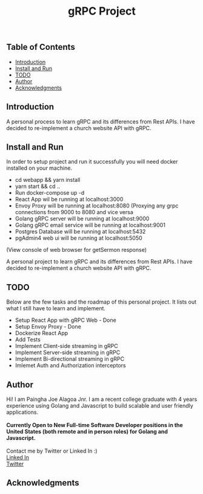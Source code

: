 <h1 align="center"> gRPC Project </h1> <br>

## Table of Contents

- [Introduction](#introduction)
- [Install and Run](#install-run)
- [TODO](#todo)
- [Author](#author)
- [Acknowledgments](#acknowledgments)

## Introduction

A personal process to learn gRPC and its differences from Rest APIs. I have decided to re-implement a church website API with gRPC.

## Install and Run

In order to setup project and run it successfully you will need docker installed on your machine.

<ul>
    <li>cd webapp && yarn install</li>
    <li>yarn start && cd ..</li>
    <li>Run docker-compose up -d</li>
    <li>React App wil be running at localhost:3000</li>
    <li>Envoy Proxy will be running at localhost:8080 (Proxying any grpc connections from 9000 to 8080 and vice versa</li>
    <li>Golang gRPC server will be running at localhost:9000</li>
    <li>Golang gRPC email service will be running at localhost:9001</li>
    <li>Postgres Database will be running at localhost:5432</li>
    <li>pgAdmin4 web ui will be running at localhost:5050</li>
</ul>

(View console of web browser for getSermon response)

A personal project to learn gRPC and its differences from Rest APIs. I have decided to re-implement a church website API with gRPC.

## TODO

Below are the few tasks and the roadmap of this personal project. It lists out what I still have to learn and implement.

<ul>
    <li>Setup React App with gRPC Web - Done</li>
    <li>Setup Envoy Proxy - Done</li>
    <li>Dockerize React App</li>
    <li>Add Tests</li>
    <li>Implement Client-side streaming in gRPC</li>
    <li>Implement Server-side streaming in gRPC</li>
    <li>Implement Bi-directional streaming in gRPC</li>
    <li>Imlemet Auth and Authorization interceptors</li>
</ul>

## Author

Hi! I am Paingha Joe Alagoa Jnr. I am a recent college graduate with 4 years experience using Golang and Javascript to build scalable and user friendly applications.
<br/>
<br />
<strong>Currently Open to New Full-time Software Developer positions in the United States (both remote and in person roles) for Golang and Javascript. </strong>
<br />
<br />
Contact me by Twitter or Linked In :)
<br/>
[Linked In](https://www.linkedin.com/in/paingha-alagoa-joe/)
<br />
[Twitter](https://twitter.com/painghajnr)

## Acknowledgments

